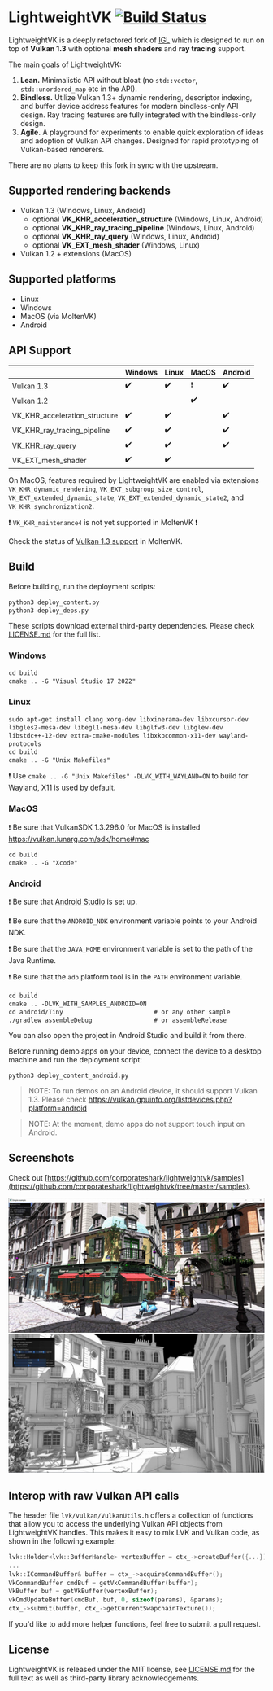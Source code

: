LightweightVK [![Build Status](https://github.com/corporateshark/lightweightvk/actions/workflows/c-cpp.yml/badge.svg)](https://github.com/corporateshark/lightweightvk/actions)
========================

LightweightVK is a deeply refactored fork of [IGL](https://github.com/facebook/igl) which is designed to run on top of **Vulkan 1.3** with optional **mesh shaders** and **ray tracing** support.

The main goals of LightweightVK:

1. **Lean.** Minimalistic API without bloat (no `std::vector`, `std::unordered_map` etc in the API).
2. **Bindless.** Utilize Vulkan 1.3+ dynamic rendering, descriptor indexing, and buffer device address features for modern bindless-only API design. Ray tracing features are fully integrated with the bindless-only design.
3. **Agile.** A playground for experiments to enable quick exploration of ideas and adoption of Vulkan API changes.
Designed for rapid prototyping of Vulkan-based renderers.

There are no plans to keep this fork in sync with the upstream.

## Supported rendering backends

 * Vulkan 1.3 (Windows, Linux, Android)
   * optional **VK_KHR_acceleration_structure** (Windows, Linux, Android)
   * optional **VK_KHR_ray_tracing_pipeline** (Windows, Linux, Android)
   * optional **VK_KHR_ray_query** (Windows, Linux, Android)
   * optional **VK_EXT_mesh_shader** (Windows, Linux)
 * Vulkan 1.2 + extensions (MacOS)

## Supported platforms

 * Linux
 * Windows
 * MacOS (via MoltenVK)
 * Android

## API Support

|                               | Windows                    | Linux                      | MacOS                      | Android                    |
| ----------------------------- | -------------------------- | -------------------------- | -------------------------- | -------------------------- |
| Vulkan 1.3                    | :heavy_check_mark:         | :heavy_check_mark:         | :heavy_exclamation_mark:   | :heavy_check_mark:         |
| Vulkan 1.2                    |                            |                            | :heavy_check_mark:         |                            |
| VK_KHR_acceleration_structure | :heavy_check_mark:         | :heavy_check_mark:         |                            | :heavy_check_mark:         |
| VK_KHR_ray_tracing_pipeline   | :heavy_check_mark:         | :heavy_check_mark:         |                            | :heavy_check_mark:         |
| VK_KHR_ray_query              | :heavy_check_mark:         | :heavy_check_mark:         |                            | :heavy_check_mark:         |
| VK_EXT_mesh_shader            | :heavy_check_mark:         | :heavy_check_mark:         |                            |                            |

On MacOS, features required by LightweightVK are enabled via extensions `VK_KHR_dynamic_rendering`, `VK_EXT_subgroup_size_control`,
`VK_EXT_extended_dynamic_state`, `VK_EXT_extended_dynamic_state2`, and `VK_KHR_synchronization2`.

:heavy_exclamation_mark: `VK_KHR_maintenance4` is not yet supported in MoltenVK :heavy_exclamation_mark:

Check the status of [Vulkan 1.3 support](https://github.com/KhronosGroup/MoltenVK/issues/1930) in MoltenVK.

## Build

Before building, run the deployment scripts:

```
python3 deploy_content.py
python3 deploy_deps.py
```

These scripts download external third-party dependencies. Please check [LICENSE.md](./LICENSE.md) for the full list.

### Windows

```
cd build
cmake .. -G "Visual Studio 17 2022"
```

### Linux

```
sudo apt-get install clang xorg-dev libxinerama-dev libxcursor-dev libgles2-mesa-dev libegl1-mesa-dev libglfw3-dev libglew-dev libstdc++-12-dev extra-cmake-modules libxkbcommon-x11-dev wayland-protocols
cd build
cmake .. -G "Unix Makefiles"
```

:heavy_exclamation_mark: Use `cmake .. -G "Unix Makefiles" -DLVK_WITH_WAYLAND=ON` to build for Wayland, X11 is used by default.

### MacOS

:heavy_exclamation_mark: Be sure that VulkanSDK 1.3.296.0 for MacOS is installed https://vulkan.lunarg.com/sdk/home#mac

```
cd build
cmake .. -G "Xcode"
```

### Android

:heavy_exclamation_mark: Be sure that [Android Studio](https://developer.android.com/studio) is set up.

:heavy_exclamation_mark: Be sure that the `ANDROID_NDK` environment variable points to your Android NDK.

:heavy_exclamation_mark: Be sure that the `JAVA_HOME` environment variable is set to the path of the Java Runtime.

:heavy_exclamation_mark: Be sure that the `adb` platform tool is in the `PATH` environment variable.

```
cd build
cmake .. -DLVK_WITH_SAMPLES_ANDROID=ON
cd android/Tiny                         # or any other sample
./gradlew assembleDebug                 # or assembleRelease
```
You can also open the project in Android Studio and build it from there.

Before running demo apps on your device, connect the device to a desktop machine and run the deployment script:

```
python3 deploy_content_android.py
```

> NOTE: To run demos on an Android device, it should support Vulkan 1.3. Please check https://vulkan.gpuinfo.org/listdevices.php?platform=android 

> NOTE: At the moment, demo apps do not support touch input on Android.

## Screenshots

Check out [https://github.com/corporateshark/lightweightvk/samples](https://github.com/corporateshark/lightweightvk/tree/master/samples).

![image](.github/screenshot01.jpg)
![image](.github/samples/007_RayTracingAO.jpg)

## Interop with raw Vulkan API calls

The header file `lvk/vulkan/VulkanUtils.h` offers a collection of functions that allow you to access the underlying Vulkan API objects from LightweightVK handles. This makes it easy to mix LVK and Vulkan code, as shown in the following example:

```c
lvk::Holder<lvk::BufferHandle> vertexBuffer = ctx_->createBuffer({...});
...
lvk::ICommandBuffer& buffer = ctx_->acquireCommandBuffer();
VkCommandBuffer cmdBuf = getVkCommandBuffer(buffer);
VkBuffer buf = getVkBuffer(vertexBuffer);
vkCmdUpdateBuffer(cmdBuf, buf, 0, sizeof(params), &params);
ctx_->submit(buffer, ctx_->getCurrentSwapchainTexture());
```

If you'd like to add more helper functions, feel free to submit a pull request.

## License

LightweightVK is released under the MIT license, see [LICENSE.md](./LICENSE.md) for the full text as well as third-party library
acknowledgements.
